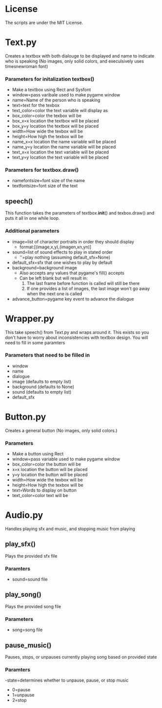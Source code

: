 # License
The scripts are under the MIT License.
# Text.py
Creates a textbox with both dialouge to be displayed and name to indicate who is speaking (No images, only solid colors, and execulsively uses timesnewroman font)
### Parameters for initalization textbox()
- Make a textbox using Rect and Sysfont
- window=pass varibale used to make pygame window
- name=Name of the person who is speaking
- text=text for the texbox
- text_color=color the text variable will display as
- box_color=color the texbox will be
- box_x=x location the textbox will be placed
- box_y=y location the textbox will be placed
- width=How wide the texbox will be
- height=How high the texbox will be
- name_x=x location the name variable will be placed
- name_y=y location the name variable will be placed
- text_x=x location the text variable will be placed
- text_y=y location the text variable will be placed
### Parameters for textbox.draw()
- namefontsize=font size of the name
- textfontsize=font size of the text
## speech()
This function takes the parameters of textbox.__init__() and texbox.draw() and puts it all in one while loop.
### Additional parameters
- image=list of character portraits in order they should display
  - format:[(image,x,y),(imagen,xn,yn)]
- sound=list of sound effects to play in stated order
  - ''=play nothing (assuming default_sfx=None)
- default_sfx=sfx that one wishes to play by default
- background=background image
  - Also accepts any values that pygame's fill() accepts
  - Can be left blank but will result in:
      1. The last frame before function is called will still be there
      2. If one provides a list of images, the last image won't go away when the next one is called
- advance_button=pygame key event to advance the dialogue
# Wrapper.py
This take speech() from Text.py and wraps around it. This exists so you don't have to worry about inconsistencies with textbox design. You will need to fill in some paramters
### Parameters that need to be filled in
- window
- name
- dialogue
- image (defaults to empty list)
- background (defaults to None)
- sound (defaults to empty list)
- default_sfx
# Button.py
Creates a general button (No images, only solid colors.)
### Parameters
- Make a button using Rect
- window=pass variable used to make pygame window
- box_color=color the button will be
- x=x location the button will be placed
- y=y location the button will be placed
- width=How wide the texbox will be
- height=How high the texbox will be
- text=Words to display on button
- text_color=color text will be
# Audio.py
Handles playing sfx and music, and stopping music from playing
## play_sfx()
Plays the provided sfx file
### Paramters
- sound=sound file
## play_song()
Plays the provided song file
### Parameters
- song=song file
## pause_music()
Pauses, stops, or unpauses currently playing song based on provided state
### Paramters
-state=determines whether to unpause, pause, or stop music
  - 0=pause
  - 1=unpause
  - 2=stop
